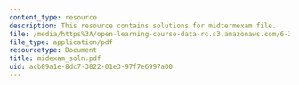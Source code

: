 ```yaml
---
content_type: resource
description: This resource contains solutions for midtermexam file.
file: /media/https%3A/open-learning-course-data-rc.s3.amazonaws.com/6-341-discrete-time-signal-processing-fall-2005/acb89a1e8dc7382201e397f7e6997a00_midexam_soln.pdf
file_type: application/pdf
resourcetype: Document
title: midexam_soln.pdf
uid: acb89a1e-8dc7-3822-01e3-97f7e6997a00
---
```

